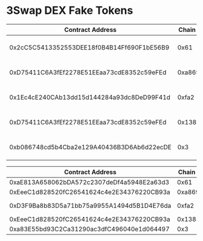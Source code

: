 3Swap DEX Fake Tokens
===================================================

| Contract Address                         | Chain ID | Name             |
|------------------------------------------|----------|------------------|
|0x2cC5C5413352553DEE18f0B4B14Ff690F1bE56B9|0x61      |Fake Binance USD  |
|0xD75411C6A3fEf2278E51EEaa73cdE8352c59eFEd|0xa869    |Fake Avalanche USD|
|0x1Ec4cE240CAb13dd15d144284a93dc8DeD99F41d|0xfa2     |Fake Fantom USD   |
|0xD75411C6A3fEf2278E51EEaa73cdE8352c59eFEd|0x13881   |Fake Matic USD    |
|0xb086748cd5b4Cba2e129A40436B3D6Ab6d22ecDE|0x3       |Fake Ropsten USD  |

| Contract Address                         | Chain ID | Name           |
|------------------------------------------|----------|----------------|
|0xaE813A658062bDA572c2307deDf4a5948E2a63d3|0x61      |Euler           |
|0xEeeC1d828520fC26541624c4e2E34376220CB93a|0xa869    |Mudslide        |
|0xD3F9Ba8b83D5a71bb75a9955A1494d5B1D4E76da|0xfa2     |Apparition Token|
|0xEeeC1d828520fC26541624c4e2E34376220CB93a|0x13881   |Diligence       |
|0xa83E55bd93C2Ca31290ac3dfC496040e1d064497|0x3       |Quintessence    |